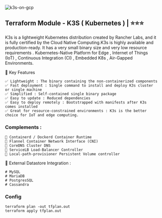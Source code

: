 ![k3s-on-gcp](https://github.com/user-attachments/assets/fd973fb9-d423-4358-97b6-09a7ab4b6d88)

## Terraform Module - K3S ( Kubernetes )   | ⭐⭐⭐
K3s is a lightweight Kubernetes distribution created by Rancher Labs, and it is fully certified by the Cloud Native Computing.K3s is highly available and production-ready. It has a very small binary size and very low resource requirements . Kubernetes-Native Platform for Edge , Internet of Things (IoT) , Continuous Integration (CI) , Embedded K8s , Air-Gapped Environments.


🚀  Key Features
```
✅ Lightweight : The binary containing the non-containerized components 
✅ Fast deployment : Single command to install and deploy K3s cluster or single machine 
✅ Simplified : Self-contained single binary package
✅ Easy to update : Reduced dependencies
✅ Easy to deploy remotely : Bootstrapped with manifests after K3s comes installed
✅ Great for resource-constrained environments : K3s is the better choice for IoT and edge computing. 
```


### Complements :
```
📃 Containerd / Dockerd Container Runtime
📃 Flannel Container Network Interface (CNI)
📃 CoreDNS Cluster DNS
📃 ServiceLB Load-Balancer Controller
📃 Local-path-provisioner Persistent Volume controller
```


🔨 External Datastore Integration :
```
# MySQL
# MariaDB
# PostgresSQL
# Cassandra
```

### Config

```
terraform plan -out tfplan.out
terraform apply tfplan.out
```

